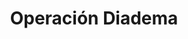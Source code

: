 ﻿---
title: "Operación Diadema"
permalink: periodes_826.html
layout: periode
dataInici: 1944-05-11
dataFi: 1944-05-23
sidebar: periodes
pares:
  - id: 825
    title: "Batalla de Montecassino"
    dataInici: "(1944-01-04)"
    dataFi: "(1944-05-19)"

fills:
jocsPrincipals:
jocsEscenaris:
  - title: "La Bataille du Garigliano"
    bggId: 32494
    dataInici: 
    dataFi: 

jocsEpoca:
jocsEpocaEscenaris:
---
